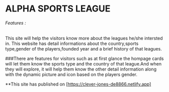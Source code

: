 # ALPHA SPORTS LEAGUE


   ###### Features :


This site will help the visitors know more about the leagues he/she intersted in.
This website has detail informations about the country,sports type,gender of the players,founded year and a brief history of that leagues.


###There are features for visitors such as at first glance the hompage cards will let them know the sports type and the country of that league.And when they will explore, it will help them know the other detail information along with the dynamic picture and icon based on the players gender.



**This site has published on [https://clever-jones-de8866.netlify.app]